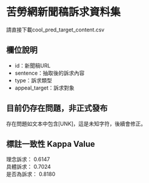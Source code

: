 # 苦勞網新聞稿訴求資料集

請直接下載cool_pred_target_content.csv

## 欄位說明

- id：新聞稿URL
- sentence：抽取後的訴求內容
- type：訴求類型
- appeal_target：訴求對象

## 目前仍存在問題，非正式發布

存在問題如文本中包含[UNK]，這是未知字符，後續會修正。

## 標註一致性 Kappa Value

理念訴求： 0.6147  
具體訴求： 0.7024  
是否為訴求： 0.8180  
